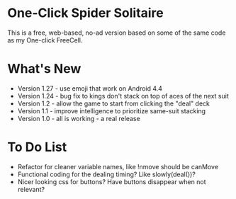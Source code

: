 # One-Click Spider Solitaire

This is a free, web-based, no-ad version based on some of the same code as my One-click FreeCell. 

# What's New

* Version 1.27 - use emoji that work on Android 4.4
* Version 1.24 - bug fix to kings don't stack on top of aces of the next suit
* Version 1.2 - allow the game to start from clicking the "deal" deck
* Version 1.1 - improve intelligence to prioritize same-suit stacking
* Version 1.0 - all is working - a real release

# To Do List

* Refactor for cleaner variable names, like !nmove should be canMove
* Functional coding for the dealing timing? Like slowly(deal())?
* Nicer looking css for buttons? Have buttons disappear when not relevant?
